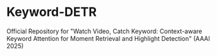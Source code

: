# Keyword-DETR
Official Repository for "Watch Video, Catch Keyword: Context-aware Keyword Attention for Moment Retrieval and Highlight Detection" (AAAI 2025)
